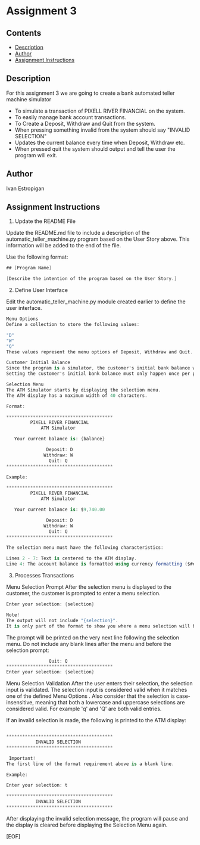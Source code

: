 # Assignment 3

## Contents

- [Description](#description)
- [Author](#author)
- [Assignment Instructions](#assignment-instructions)

## Description

For this assignment 3 we are going to create a bank automated teller machine simulator

- To simulate a transaction of PIXELL RIVER FINANCIAL on the system.
- To easily manage bank account transactions.
- To Create a Deposit, Withdraw and Quit from the system.
- When pressing something invalid from the system should say "INVALID SELECTION"
- Updates the current balance every time when Deposit, Withdraw etc.
- When pressed quit the system should output and tell the user the program will exit.

## Author

Ivan Estropigan

## Assignment Instructions

1. Update the README File


Update the README.md file to include a description of the automatic_teller_machine.py program based on the User Story above. This information will be added to the end of the file.

Use the following format:

```cs
## [Program Name]

[Describe the intention of the program based on the User Story.]
```

2. Define User Interface

Edit the automatic_teller_machine.py module created earlier to define the user interface.

```cs
Menu Options
Define a collection to store the following values:

"D"
"W"
"Q"
These values represent the menu options of Deposit, Withdraw and Quit.

Customer Initial Balance
Since the program is a simulator, the customer's initial bank balance will be a randomly generated value between -1,000 and 10,000. 
Setting the customer's initial bank balance must only happen once per program execution.

Selection Menu
The ATM Simulator starts by displaying the selection menu. 
The ATM display has a maximum width of 40 characters.

Format:

****************************************
         PIXELL RIVER FINANCIAL
             ATM Simulator

   Your current balance is: {balance}

               Deposit: D
              Withdraw: W
                Quit: Q
****************************************

Example:

****************************************
         PIXELL RIVER FINANCIAL
             ATM Simulator

   Your current balance is: $9,740.00   

               Deposit: D
              Withdraw: W
                Quit: Q
****************************************

The selection menu must have the following characteristics:

Lines 2 - 7: Text is centered to the ATM display.
Line 4: The account balance is formatted using currency formatting ($###,##0.00).
```

3. Processes Transactions

Menu Selection Prompt
After the selection menu is displayed to the customer, the customer is prompted to enter a menu selection.

```cs
Enter your selection: {selection}

Note!
The output will not include "{selection}". 
It is only part of the format to show you where a menu selection will be entered.
```

The prompt will be printed on the very next line following the selection menu. Do not include any blank lines after the menu and before the selection prompt:

```cs
                Quit: Q
****************************************
Enter your selection: {selection}
```

Menu Selection Validation
After the user enters their selection, the selection input is validated. The selection input is considered valid when it matches one of the defined Menu Options
. Also consider that the selection is case-insensitive, meaning that both a lowercase and uppercase selections are considered valid. For example 'q' and 'Q' are both valid entries.

If an invalid selection is made, the following is printed to the ATM display:

```cs

****************************************
           INVALID SELECTION
****************************************

 Important!
The first line of the format requirement above is a blank line.

Example:

Enter your selection: t

****************************************
           INVALID SELECTION
****************************************
```

After displaying the invalid selection message, the program will pause and the display is cleared
before displaying the Selection Menu
again.

[EOF]
